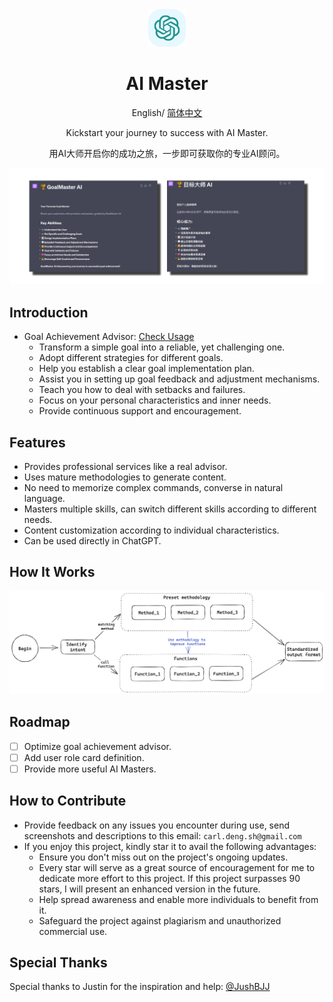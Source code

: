 <div align="center">
<img src="./Doc/img/icon.svg" alt="icon"/>

<h1 align="center">AI Master</h1>

English/ [简体中文](./README_zh.md)

Kickstart your journey to success with AI Master.

用AI大师开启你的成功之旅，一步即可获取你的专业AI顾问。

![cover](./Doc/img/cover.png)

</div>

## Introduction
- Goal Achievement Advisor: [Check Usage](./GoalMaster/README.md)
    - Transform a simple goal into a reliable, yet challenging one.
    - Adopt different strategies for different goals.
    - Help you establish a clear goal implementation plan.
    - Assist you in setting up goal feedback and adjustment mechanisms.
    - Teach you how to deal with setbacks and failures.
    - Focus on your personal characteristics and inner needs.
    - Provide continuous support and encouragement.

## Features
- Provides professional services like a real advisor.
- Uses mature methodologies to generate content.
- No need to memorize complex commands, converse in natural language.
- Masters multiple skills, can switch different skills according to different needs.
- Content customization according to individual characteristics.
- Can be used directly in ChatGPT.

## How It Works
![method](./Doc/img/method_en.png)

## Roadmap
- [ ] Optimize goal achievement advisor.
- [ ] Add user role card definition.
- [ ] Provide more useful AI Masters.

## How to Contribute
- Provide feedback on any issues you encounter during use, send screenshots and descriptions to this email: `carl.deng.sh@gmail.com`
- If you enjoy this project, kindly star it to avail the following advantages:
  - Ensure you don't miss out on the project's ongoing updates.
  - Every star will serve as a great source of encouragement for me to dedicate more effort to this project. If this project surpasses 90 stars, I will present an enhanced version in the future.
  - Help spread awareness and enable more individuals to benefit from it.
  - Safeguard the project against plagiarism and unauthorized commercial use.

## Special Thanks
Special thanks to Justin for the inspiration and help:
[@JushBJJ](https://github.com/JushBJJ/Mr.-Ranedeer-AI-Tutor)
